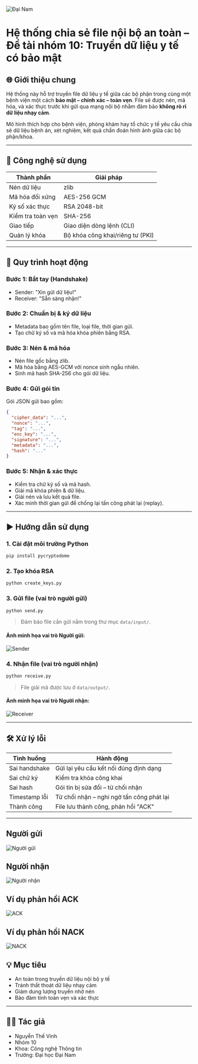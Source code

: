 
![Đại Nam](a0a697ea-ba38-4314-bf3e-84e2a2cd5a6c.png)

# Hệ thống chia sẻ file nội bộ an toàn – Đề tài nhóm 10: Truyền dữ liệu y tế có bảo mật

## 🌐 Giới thiệu chung

Hệ thống này hỗ trợ truyền file dữ liệu y tế giữa các bộ phận trong cùng một bệnh viện một cách **bảo mật – chính xác – toàn vẹn**. File sẽ được nén, mã hóa, và xác thực trước khi gửi qua mạng nội bộ nhằm đảm bảo **không rò rỉ dữ liệu nhạy cảm**.

Mô hình thích hợp cho bệnh viện, phòng khám hay tổ chức y tế yêu cầu chia sẻ dữ liệu bệnh án, xét nghiệm, kết quả chẩn đoán hình ảnh giữa các bộ phận/khoa.

---

## 🔧 Công nghệ sử dụng

| Thành phần | Giải pháp |
|------------|----------|
| Nén dữ liệu | zlib |
| Mã hóa đối xứng | AES-256 GCM |
| Ký số xác thực | RSA 2048-bit |
| Kiểm tra toàn vẹn | SHA-256 |
| Giao tiếp | Giao diện dòng lệnh (CLI) |
| Quản lý khóa | Bộ khóa công khai/riêng tư (PKI) |

---

## 🚦 Quy trình hoạt động

### Bước 1: Bắt tay (Handshake)
- Sender: "Xin gửi dữ liệu!"
- Receiver: "Sẵn sàng nhận!"

### Bước 2: Chuẩn bị & ký dữ liệu
- Metadata bao gồm tên file, loại file, thời gian gửi.
- Tạo chữ ký số và mã hóa khóa phiên bằng RSA.

### Bước 3: Nén & mã hóa
- Nén file gốc bằng zlib.
- Mã hóa bằng AES-GCM với nonce sinh ngẫu nhiên.
- Sinh mã hash SHA-256 cho gói dữ liệu.

### Bước 4: Gửi gói tin
Gói JSON gửi bao gồm:

```json
{
  "cipher_data": "...",
  "nonce": "...",
  "tag": "...",
  "enc_key": "...",
  "signature": "...",
  "metadata": "...",
  "hash": "..."
}
```

### Bước 5: Nhận & xác thực
- Kiểm tra chữ ký số và mã hash.
- Giải mã khóa phiên & dữ liệu.
- Giải nén và lưu kết quả file.
- Xác minh thời gian gửi để chống lại tấn công phát lại (replay).

---

## ▶️ Hướng dẫn sử dụng

### 1. Cài đặt môi trường Python

```bash
pip install pycryptodome
```

### 2. Tạo khóa RSA

```bash
python create_keys.py
```

### 3. Gửi file (vai trò người gửi)

```bash
python send.py
```

> Đảm bảo file cần gửi nằm trong thư mục `data/input/`.

#### Ảnh minh họa vai trò Người gửi:
![Sender](b7bb31a3-986d-4a0e-869f-bb08c635f9d0.png)

### 4. Nhận file (vai trò người nhận)

```bash
python receive.py
```

> File giải mã được lưu ở `data/output/`.

#### Ảnh minh họa vai trò Người nhận:
![Receiver](34482f58-7c72-4346-a52f-3c80b57f1a4a.png)

---

## 🛠 Xử lý lỗi

| Tình huống | Hành động |
|-----------|-----------|
| Sai handshake | Gửi lại yêu cầu kết nối đúng định dạng |
| Sai chữ ký | Kiểm tra khóa công khai |
| Sai hash | Gói tin bị sửa đổi – từ chối nhận |
| Timestamp lỗi | Từ chối nhận – nghi ngờ tấn công phát lại |
| Thành công | File lưu thành công, phản hồi "ACK" |

---

## Người gửi
![Người gửi](images/sender.png)

## Người nhận
![Người nhận](images/receiver.png)

## Ví dụ phản hồi ACK
![ACK](images/ack.png)

## Ví dụ phản hồi NACK
![NACK](images/nack.png)


## 💡 Mục tiêu

- An toàn trong truyền dữ liệu nội bộ y tế
- Tránh thất thoát dữ liệu nhạy cảm
- Giảm dung lượng truyền nhờ nén
- Bảo đảm tính toàn vẹn và xác thực

---

## 👨‍💻 Tác giả

- Nguyễn Thế Vinh  
- Nhóm 10  
- Khoa: Công nghệ Thông tin  
- Trường: Đại học Đại Nam  
